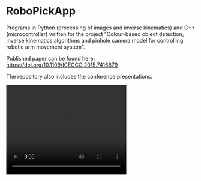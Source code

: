 # RoboPickApp
Programs in Python (processing of images and inverse kinematics) and C++ (microcontroller) written for the project "Colour-based object detection, inverse kinematics algorithms and pinhole camera model for controlling robotic arm movement system".

Published paper can be found here: https://doi.org/10.1109/ICECCO.2015.7416879

The repository also includes the conference presentations.

<video width="320" height="240" controls>
  <source src="result.mp4" type="video/mp4">
</video>
